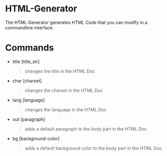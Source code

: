 # HTML-Generator
The HTML Generator generates HTML Code that you can modify in a commandline interface.

# Commands 
- title [title_str]
  > changes the title in the HTML Doc
- char [charset] 
  > changes the charset in the HTML Doc
- lang [language]
  > changes the language in the HTML Doc
- out [paragraph]
  > adds a default paragraph to the body part in the HTML Doc
- bg [background-color]
  > adds a default background color to the body part in the HTML Doc

